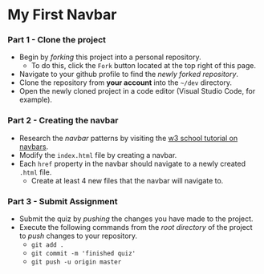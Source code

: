 # My First Navbar

### Part 1 - Clone the project
* Begin by _forking_ this project into a personal repository.
   * To do this, click the `Fork` button located at the top right of this page.
* Navigate to your github profile to find the _newly forked repository_.
* Clone the repository from **your account** into the `~/dev` directory.
* Open the newly cloned project in a code editor (Visual Studio Code, for example).

### Part 2 - Creating the navbar
* Research the _navbar_ patterns by visiting the [w3 school tutorial on navbars](https://www.w3schools.com/css/css_navbar.asp).
* Modify the `index.html` file by creating a navbar.
* Each `href` property in the navbar should navigate to a newly created `.html` file.
    * Create at least 4 new files that the navbar will navigate to.

### Part 3 - Submit Assignment
* Submit the quiz by _pushing_ the changes you have made to the project.
* Execute the following commands from the _root directory_ of the project to _push_ changes to your repository.
    * `git add .`
    * `git commit -m 'finished quiz'`
    * `git push -u origin master`